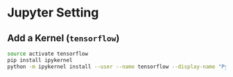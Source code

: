 # Jupyter Setting

## Add a Kernel (`tensorflow`)

```sh
source activate tensorflow
pip install ipykernel
python -m ipykernel install --user --name tensorflow --display-name "Python (whatever you want to call it)"
```
